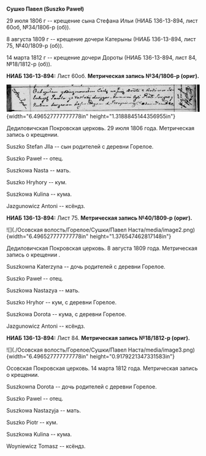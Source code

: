 **Сушко Павел (Suszko Paweł)**

29 июля 1806 г -- крещение сына Стефана Ильи (НИАБ 136-13-894, лист
60об, №34/1806-р (об)).

8 августа 1809 г -- крещение дочери Катерыны (НИАБ 136-13-894, лист 75,
№40/1809-р (об)).

14 марта 1812 г -- крещение дочери Дороты (НИАБ 136-13-894, лист 84,
№18/1812-р (об)).

**НИАБ 136-13-894:** Лист 60об. **Метрическая запись №34/1806-р
(ориг).**

![](./media/acb94b77647fc76237f14d82db664327b7ee2650.png){width="6.496527777777778in"
height="1.3188845144356955in"}

Дедиловичская Покровская церковь. 29 июля 1806 года. Метрическая запись
о крещении.

Suszko Stefan Jlla -- сын родителей с деревни Горелое.

Suszko Paweł -- отец.

Suszkowa Nasta -- мать.

Suszko Hryhory -- кум.

Suszkowa Kulina -- кума.

Jazgunowicz Antoni -- ксёндз.

**НИАБ 136-13-894:** Лист 75. **Метрическая запись №40/1809-р (ориг).**

![](./Осовская волость/Горелое/Сушки/Павел Наста/media/image2.png){width="6.496527777777778in"
height="1.376547462817148in"}

Дедиловичская Покровская церковь. 8 августа 1809 года. Метрическая
запись о крещении .

Suszkowna Katerzyna -- дочь родителей с деревни Горелое.

Suszko Paweł -- отец.

Suszkowa Nastazya -- мать.

Suszko Hryhor -- кум, с деревни Горелое.

Suszkowa Dorota -- кума, с деревни Горелое.

Jazgunowicz Antoni -- ксёндз.

**НИАБ 136-13-894:** Лист 84. **Метрическая запись №18/1812-р (ориг).**

![](./Осовская волость/Горелое/Сушки/Павел Наста/media/image3.png){width="6.496527777777778in"
height="0.9179221347331583in"}

Осовская Покровская церковь. 14 марта 1812 года. Метрическая запись о
крещении.

Suszkowna Dorota -- дочь родителей с деревни Горелое.

Suszko Pawel -- отец.

Suszkowa Nastazyja -- мать.

Suszko Piotr -- кум.

Suszkowa Kulina -- кума.

Woyniewicz Tomasz -- ксёндз.

